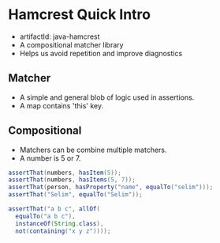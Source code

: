 # Hamcrest Quick Intro

- artifactId: java-hamcrest
- A compositional matcher library
- Helps us avoid repetition and improve diagnostics


## Matcher

- A simple and general blob of logic used in assertions.
- A map contains 'this' key.

## Compositional

- Matchers can be combine multiple matchers.
- A number is 5 or 7.


```java
assertThat(numbers, hasItem(5));
assertThat(numbers, hasItems(5, 7));
assertThat(person, hasProperty("name", equalTo("selim")));
assertThat("Selim", equalTo("Selim"));

assertThat("a b c", allOf(
  equalTo("a b c"),
  instanceOf(String.class),
  not(containing("x y z"))));
```

